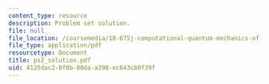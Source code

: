```yaml
---
content_type: resource
description: Problem set solution.
file: null
file_location: /coursemedia/10-675j-computational-quantum-mechanics-of-molecular-and-extended-systems-fall-2004/4125dac20f0b88daa398ec643cb0f39f_ps2_solution.pdf
file_type: application/pdf
resourcetype: Document
title: ps2_solution.pdf
uid: 4125dac2-0f0b-88da-a398-ec643cb0f39f
---
```

